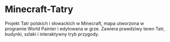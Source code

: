 # Minecraft-Tatry
Projekt Tatr polskich i słowackich w Minecraft, mapa utworzona w programie World Painter i edytowana w grze. Zawiera prawdziwy teren Tatr, budynki, szlaki i interaktywny tryb przygody.
